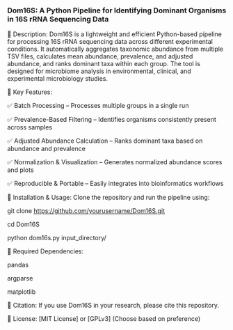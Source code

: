 ### Dom16S: A Python Pipeline for Identifying Dominant Organisms in 16S rRNA Sequencing Data

📌 Description:
Dom16S is a lightweight and efficient Python-based pipeline for processing 16S rRNA sequencing data across different experimental conditions. It automatically aggregates taxonomic abundance from multiple TSV files, calculates mean abundance, prevalence, and adjusted abundance, and ranks dominant taxa within each group. The tool is designed for microbiome analysis in environmental, clinical, and experimental microbiology studies.

📌 Key Features: 

✅ Batch Processing – Processes multiple groups in a single run

✅ Prevalence-Based Filtering – Identifies organisms consistently present across samples

✅ Adjusted Abundance Calculation – Ranks dominant taxa based on abundance and prevalence

✅ Normalization & Visualization – Generates normalized abundance scores and plots

✅ Reproducible & Portable – Easily integrates into bioinformatics workflows

📌 Installation & Usage: Clone the repository and run the pipeline using:

git clone https://github.com/yourusername/Dom16S.git

cd Dom16S

python dom16s.py input_directory/

📌 Required Dependencies:


pandas

argparse

matplotlib



📌 Citation: If you use Dom16S in your research, please cite this repository.


📌 License: [MIT License] or [GPLv3] (Choose based on preference)


